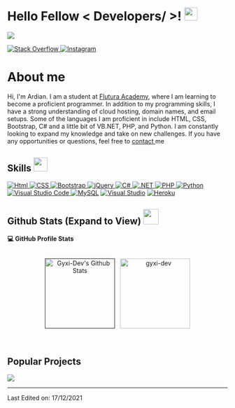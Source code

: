 <h1> Hello Fellow < Developers/ >! <img src = "https://raw.githubusercontent.com/MartinHeinz/MartinHeinz/master/wave.gif" width = 30px> </h1>
<p align='center'>
</p>

<p>
  <a href="https://github.com/DenverCoder1/readme-typing-svg"><img src="https://readme-typing-svg.herokuapp.com?&font=IBM+Plex+Sans&color=abcdef&size=20&lines=Welcome+to+my+GitHub+Profile!;I'm+a+18+yo+Programmer;I'm+a+Computer+Science+engineer" /></a>
</p>

   <a href="https://stackoverflow.com/users/19505084/g1xls" target="_blank">
    <img alt="Stack Overflow" src="https://img.shields.io/badge/Stack_Overflow-FE7A16?style=for-the-badge&logo=stack-overflow&logoColor=white">
  </a>  
  <a href="https://instagram.com/_ardiansyla" target="_blank">
    <img alt="Instagram" src="https://img.shields.io/badge/Instagram-%23E4405F.svg?style=for-the-badge&logo=Instagram&logoColor=white">
  </a>  

# About me
 
  Hi, I'm Ardian.
  I am a student at <a href="https://www.flutura-academy.com/" target="_blank"> Flutura Academy</a>, where I am learning to become a proficient programmer.
  In addition to my programming skills, I have a strong understanding of cloud hosting, domain names, and email setups.
  Some of the languages I am proficient in include HTML, CSS, Bootstrap, C# and a little bit of VB.NET, PHP, and Python.
  I am constantly looking to expand my knowledge and take on new challenges.
  If you have any opportunities or questions, feel free to <a href="mailto: ars.3@yahoo.com" target="_blank">contact </a>me

<h2> Skills <img src = "https://media2.giphy.com/media/QssGEmpkyEOhBCb7e1/giphy.gif?cid=ecf05e47a0n3gi1bfqntqmob8g9aid1oyj2wr3ds3mg700bl&rid=giphy.gif" width = 32px> </h2>
<a href="https://html.spec.whatwg.org/multipage/" target="_blank"> 
    <img alt="Html" src="https://img.shields.io/badge/html5-%23E34F26.svg?style=for-the-badge&logo=html5&logoColor=white">
  </a>

   <a href="https://en.wikipedia.org/wiki/CSS" target="_blank">
    <img alt="CSS" src="https://img.shields.io/badge/css3-%231572B6.svg?style=for-the-badge&logo=css3&logoColor=white">
  </a>
  
   <a href="https://getbootstrap.com/" target="_blank">
    <img alt="Bootstrap" src="https://img.shields.io/badge/bootstrap-%23563D7C.svg?style=for-the-badge&logo=bootstrap&logoColor=white">
  </a>
   <a href="https://jquery.com/" target="_blank">
    <img alt="jQuery" src="https://img.shields.io/badge/jquery-%23563D7C.svg?style=for-the-badge&logo=jQuery&logoColor=white">
  </a>
   <a href="https://learn.microsoft.com/en-us/dotnet/csharp/" target="_blank">
    <img alt="C#" src="https://img.shields.io/badge/c%23-%23239120.svg?style=for-the-badge&logo=c-sharp&logoColor=white">
  </a>
     <a href="https://dotnet.microsoft.com/en-us/" target="_blank">
    <img alt=".NET" src="https://img.shields.io/badge/.NET-3776AB?style=for-the-badge&logo=dotnet&logoColor=white">
  </a>
       <a href="https://dotnet.microsoft.com/en-us/" target="_blank">
    <img alt="PHP" src="https://img.shields.io/badge/PHP-3776AB?style=for-the-badge&logo=php&logoColor=white">
  </a>
   <a href="https://www.python.org" target="_blank">
    <img alt="Python" src="https://img.shields.io/badge/Python-3776AB?style=for-the-badge&logo=python&logoColor=white">
  </a>
  
   <a href="https://code.visualstudio.com/" target="_blank">
    <img alt="Visual Studio Code" src="https://img.shields.io/badge/Visual%20Studio%20Code-0078d7.svg?style=for-the-badge&logo=visual-studio-code&logoColor=white">
  </a>
<a href="https://www.mysql.com/"><img alt="MySQL" src="https://img.shields.io/badge/Microsoft%20SQL%20Server-CC2927?style=for-the-badge&logo=microsoft%20sql%20server&logoColor=white"></a>
<a href="https://visualstudio.microsoft.com/"><img alt="Visual Studio" src="https://img.shields.io/badge/Visual%20Studio-5C2D91.svg?style=for-the-badge&logo=visual-studio&logoColor=white"></a>
<a href="https://www.heroku.com/"><img alt="Heroku" src="https://img.shields.io/badge/Heroku-430098?style=for-the-badge&logo=heroku&logoColor=white"></a>

<h2> Github Stats (Expand to View) <img src = "https://i.pinimg.com/originals/65/c4/f4/65c4f452571be1261e9c623f7da488ac.gif" width = 35px> </h2>

  <summary><b>💻 GitHub Profile Stats</b></summary>
  <br>
  <p align="center">
    <a href=""><img alt="Gyxi-Dev's Github Stats" src="https://github-readme-stats.vercel.app/api?username=gyxi-dev&show_icons=true&count_private=true&theme=algolia" height="160px"/></a>
  &nbsp;
	  <img src="https://github-readme-stats.vercel.app/api/top-langs?username=gyxi-dev&show_icons=true&locale=en&layout=compact&theme=algolia" alt="gyxi-dev" height="160px"/>
  </p>


<br/>

## Popular Projects
<a href="https://github.com/gyxi-dev/iFollow">
  <img align="center" src="https://github-readme-stats.anuraghazra1.vercel.app/api/pin/?username=gyxi-dev&repo=iFollow&theme=onedark" />
</a>  

----------------------------------------------------------------------
Last Edited on: 17/12/2021
